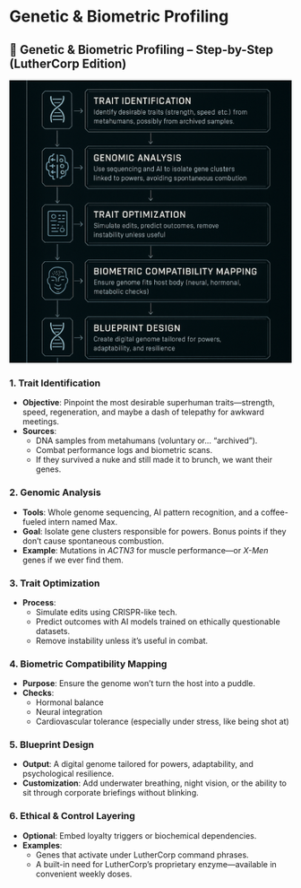 # Genetic & Biometric Profiling

## 🧬 Genetic & Biometric Profiling – Step-by-Step (LutherCorp Edition)

<img src="../.gitbook/assets/genetic_biometric_profiling.jpeg" alt="" data-size="original">

### 1. Trait Identification

* **Objective**: Pinpoint the most desirable superhuman traits—strength, speed, regeneration, and maybe a dash of telepathy for awkward meetings.
* **Sources**:
  * DNA samples from metahumans (voluntary or... “archived”).
  * Combat performance logs and biometric scans.
  * If they survived a nuke and still made it to brunch, we want their genes.

### 2. Genomic Analysis

* **Tools**: Whole genome sequencing, AI pattern recognition, and a coffee-fueled intern named Max.
* **Goal**: Isolate gene clusters responsible for powers. Bonus points if they don’t cause spontaneous combustion.
* **Example**: Mutations in _ACTN3_ for muscle performance—or _X-Men_ genes if we ever find them.

### 3. Trait Optimization

* **Process**:
  * Simulate edits using CRISPR-like tech.
  * Predict outcomes with AI models trained on ethically questionable datasets.
  * Remove instability unless it’s useful in combat.

### 4. Biometric Compatibility Mapping

* **Purpose**: Ensure the genome won’t turn the host into a puddle.
* **Checks**:
  * Hormonal balance
  * Neural integration
  * Cardiovascular tolerance (especially under stress, like being shot at)

### 5. Blueprint Design

* **Output**: A digital genome tailored for powers, adaptability, and psychological resilience.
* **Customization**: Add underwater breathing, night vision, or the ability to sit through corporate briefings without blinking.

### 6. Ethical & Control Layering

* **Optional**: Embed loyalty triggers or biochemical dependencies.
* **Examples**:
  * Genes that activate under LutherCorp command phrases.
  * A built-in need for LutherCorp’s proprietary enzyme—available in convenient weekly doses.
